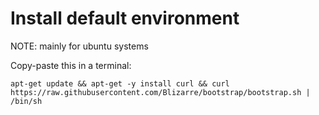 # Install default environment

NOTE: mainly for ubuntu systems

Copy-paste this in a terminal:

```
apt-get update && apt-get -y install curl && curl https://raw.githubusercontent.com/Blizarre/bootstrap/bootstrap.sh | /bin/sh
```
